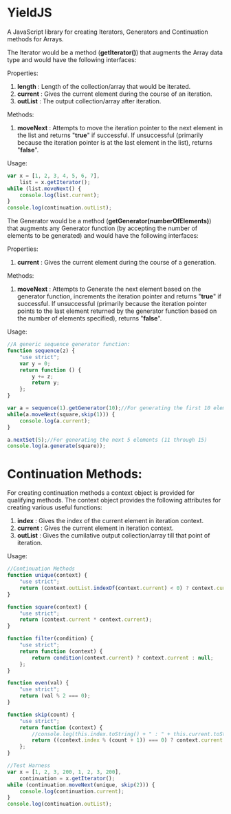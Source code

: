 YieldJS
=======

A JavaScript library for creating Iterators, Generators and Continuation methods for Arrays.

The Iterator would be a method (<b>getIterator()</b>) that augments the Array data type and would have the following interfaces:

Properties:

1. <b>length</b>   : Length of the collection/array that would be iterated.
2. <b>current</b>  : Gives the current element during the course of an iteration.
2. <b>outList</b>  : The output collection/array after iteration.

Methods:

1. <b>moveNext</b>  : Attempts to move the iteration pointer to the next element in the list and returns "<b>true</b>" if successful. If unsuccessful (primarily because the iteration pointer is at the last element in the list), returns "<b>false</b>".

Usage:

```javascript
var x = [1, 2, 3, 4, 5, 6, 7],
    list = x.getIterator();
while (list.moveNext() {
    console.log(list.current);
}
console.log(continuation.outList);
```

The Generator would be a method (<b>getGenerator(numberOfElements)</b>) that augments any Generator function (by accepting the number of elements to be generated) and would have the following interfaces:

Properties:

1. <b>current</b>  : Gives the current element during the course of a generation.

Methods:

1. <b>moveNext</b>  : Attempts to Generate the next element based on the generator function, increments the iteration pointer and returns "<b>true</b>" if successful. If unsuccessful (primarily because the iteration pointer points to the last element returned by the generator function based on the number of elements specified), returns "<b>false</b>".

Usage:

```javascript
//A generic sequence generator function:
function sequence(z) {
	"use strict";
	var y = 0;
	return function () {
		y += z;
		return y;
	};
}

var a = sequence(1).getGenerator(10);//For generating the first 10 elements (1 through 10)
while(a.moveNext(square,skip(1))) {
	console.log(a.current);
}

a.nextSet(5);//For generating the next 5 elements (11 through 15)
console.log(a.generate(square));
```


Continuation Methods:
=====================

For creating continuation methods a context object is provided for qualifying methods.
The context object provides the following attributes for creating various useful functions:

1. <b>index</b> : Gives the index of the current element in iteration context.
2. <b>current</b> : Gives the current element in iteration context.
3. <b>outList</b> : Gives the cumilative output collection/array till that point of iteration.

Usage:

```javascript
//Continuation Methods
function unique(context) {
    "use strict";
    return (context.outList.indexOf(context.current) < 0) ? context.current : null;
}

function square(context) {
    "use strict";
    return (context.current * context.current);
}

function filter(condition) {
    "use strict";
    return function (context) {
        return condition(context.current) ? context.current : null;
    };
}

function even(val) {
    "use strict";
    return (val % 2 === 0);
}

function skip(count) {
    "use strict";
    return function (context) {
        //console.log(this.index.toString() + " : " + this.current.toString());
        return ((context.index % (count + 1)) === 0) ? context.current : null;
    };
}

//Test Harness
var x = [1, 2, 3, 200, 1, 2, 3, 200],
    continuation = x.getIterator();
while (continuation.moveNext(unique, skip(2))) {
    console.log(continuation.current);
}
console.log(continuation.outList);
```
